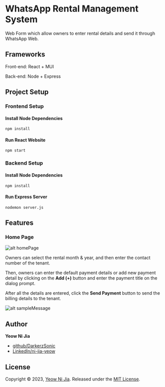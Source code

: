# WhatsApp Rental Management System

Web Form which allow owners to enter rental details and send it through WhatsApp Web.

## Frameworks

Front-end: React + MUI

Back-end: Node + Express

## Project Setup
### Frontend Setup

#### Install Node Dependencies

```
npm install
```

#### Run React Website

```
npm start
```

### Backend Setup

#### Install Node Dependencies

```
npm install
```

#### Run Express Server

```
nodemon server.js
```

## Features
### Home Page
![alt homePage]('./img/ui.jpg')

Owners can select the rental month & year, and then enter the contact number of the tenant. 

Then, owners can enter the default payment details or add new payment detail by clicking on the **Add (+)** button and enter the payment title on the dialog prompt.

After all the details are entered, click the **Send Payment** button to send the billing details to the tenant.

![alt sampleMessage]('./img/sampleMessage.jpg')

## Author

**Yeow Ni Jia**

* [github/DarkerzSonic](https://github.com/DarkerzSonic)
* [LinkedIn/ni-jia-yeow](https://www.linkedin.com/in/ni-jia-yeow/)

## License

Copyright © 2023, [Yeow Ni Jia](https://github.com/DarkerzSonic).
Released under the [MIT License](LICENSE).
